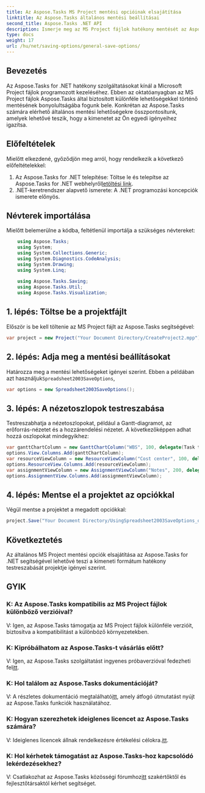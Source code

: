 ```yaml
---
title: Az Aspose.Tasks MS Project mentési opcióinak elsajátítása
linktitle: Az Aspose.Tasks általános mentési beállításai
second_title: Aspose.Tasks .NET API
description: Ismerje meg az MS Project fájlok hatékony mentését az Aspose.Tasks for .NET használatával. A kimeneti lehetőségeket könnyedén testreszabhatja projektjeihez.
type: docs
weight: 17
url: /hu/net/saving-options/general-save-options/
---
```

## Bevezetés
Az Aspose.Tasks for .NET hatékony szolgáltatásokat kínál a Microsoft Project fájlok programozott kezeléséhez. Ebben az oktatóanyagban az MS Project fájlok Aspose.Tasks által biztosított különféle lehetőségekkel történő mentésének bonyolultságába fogunk bele. Konkrétan az Aspose.Tasks számára elérhető általános mentési lehetőségekre összpontosítunk, amelyek lehetővé teszik, hogy a kimenetet az Ön egyedi igényeihez igazítsa.
## Előfeltételek
Mielőtt elkezdené, győződjön meg arról, hogy rendelkezik a következő előfeltételekkel:
1.  Az Aspose.Tasks for .NET telepítése: Töltse le és telepítse az Aspose.Tasks for .NET webhelyről[letöltési link](https://releases.aspose.com/tasks/net/).
2. .NET-keretrendszer alapvető ismerete: A .NET programozási koncepciók ismerete előnyös.

## Névterek importálása
Mielőtt belemerülne a kódba, feltétlenül importálja a szükséges névtereket:
```csharp
    using Aspose.Tasks;
    using System;
    using System.Collections.Generic;
    using System.Diagnostics.CodeAnalysis;
    using System.Drawing;
    using System.Linq;
    
    using Aspose.Tasks.Saving;
    using Aspose.Tasks.Util;
    using Aspose.Tasks.Visualization;
```

## 1. lépés: Töltse be a projektfájlt
Először is be kell töltenie az MS Project fájlt az Aspose.Tasks segítségével:
```csharp
var project = new Project("Your Document Directory/CreateProject2.mpp");
```
## 2. lépés: Adja meg a mentési beállításokat
 Határozza meg a mentési lehetőségeket igényei szerint. Ebben a példában azt használjuk`Spreadsheet2003SaveOptions`,
```csharp
var options = new Spreadsheet2003SaveOptions();
```
## 3. lépés: A nézetoszlopok testreszabása
Testreszabhatja a nézetoszlopokat, például a Gantt-diagramot, az erőforrás-nézetet és a hozzárendelési nézetet. A következőképpen adhat hozzá oszlopokat mindegyikhez:
```csharp
var ganttChartColumn = new GanttChartColumn("WBS", 100, delegate(Task task) { return task.Get(Tsk.WBS); });
options.View.Columns.Add(ganttChartColumn);
var resourceViewColumn = new ResourceViewColumn("Cost center", 100, delegate(Resource resource) { return resource.Get(Rsc.CostCenter); });
options.ResourceView.Columns.Add(resourceViewColumn);
var assignmentViewColumn = new AssignmentViewColumn("Notes", 200, delegate(ResourceAssignment assignment) { return assignment.Get(Asn.NotesText); });
options.AssignmentView.Columns.Add(assignmentViewColumn);
```
## 4. lépés: Mentse el a projektet az opciókkal
Végül mentse a projektet a megadott opciókkal:
```csharp
project.Save("Your Document Directory/UsingSpreadsheet2003SaveOptions_out.xml", options);
```

## Következtetés
Az általános MS Project mentési opciók elsajátítása az Aspose.Tasks for .NET segítségével lehetővé teszi a kimeneti formátum hatékony testreszabását projektje igényei szerint.
## GYIK
### K: Az Aspose.Tasks kompatibilis az MS Project fájlok különböző verzióival?
V: Igen, az Aspose.Tasks támogatja az MS Project fájlok különféle verzióit, biztosítva a kompatibilitást a különböző környezetekben.
### K: Kipróbálhatom az Aspose.Tasks-t vásárlás előtt?
 V: Igen, az Aspose.Tasks szolgáltatást ingyenes próbaverzióval fedezheti fel[itt](https://releases.aspose.com/).
### K: Hol találom az Aspose.Tasks dokumentációját?
V: A részletes dokumentáció megtalálható[itt](https://reference.aspose.com/tasks/net/), amely átfogó útmutatást nyújt az Aspose.Tasks funkciók használatához.
### K: Hogyan szerezhetek ideiglenes licencet az Aspose.Tasks számára?
 V: Ideiglenes licencek állnak rendelkezésre értékelési célokra.[itt](https://purchase.aspose.com/temporary-license/).
### K: Hol kérhetek támogatást az Aspose.Tasks-hoz kapcsolódó lekérdezésekhez?
 V: Csatlakozhat az Aspose.Tasks közösségi fórumhoz[itt](https://forum.aspose.com/c/tasks/15) szakértőktől és fejlesztőtársaktól kérhet segítséget.